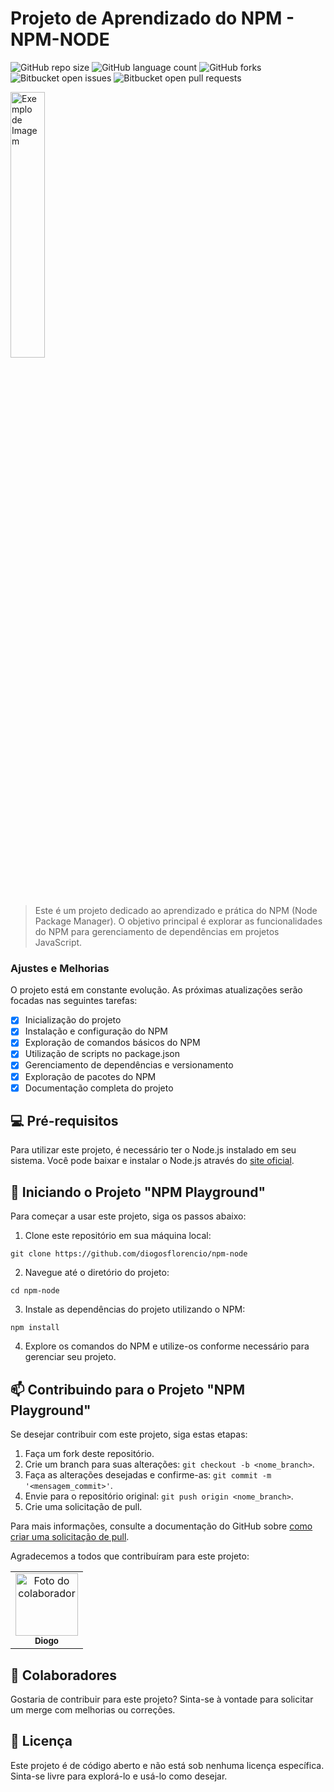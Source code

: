 # Projeto de Aprendizado do NPM - NPM-NODE

![GitHub repo size](https://img.shields.io/github/repo-size/diogosflorencio/npm-node?style=for-the-badge)
![GitHub language count](https://img.shields.io/github/languages/count/diogosflorencio/npm-node?style=for-the-badge)
![GitHub forks](https://img.shields.io/github/forks/diogosflorencio/npm-node?style=for-the-badge)
![Bitbucket open issues](https://img.shields.io/bitbucket/issues/diogosflorencio/npm-node?style=for-the-badge)
![Bitbucket open pull requests](https://img.shields.io/bitbucket/pr-raw/diogosflorencio/npm-node?style=for-the-badge)

<img src="" style="width:33%" alt="Exemplo de Imagem">

> Este é um projeto dedicado ao aprendizado e prática do NPM (Node Package Manager). O objetivo principal é explorar as funcionalidades do NPM para gerenciamento de dependências em projetos JavaScript.

### Ajustes e Melhorias

O projeto está em constante evolução. As próximas atualizações serão focadas nas seguintes tarefas:
- [x] Inicialização do projeto
- [x] Instalação e configuração do NPM
- [x] Exploração de comandos básicos do NPM
- [x] Utilização de scripts no package.json
- [x] Gerenciamento de dependências e versionamento
- [x] Exploração de pacotes do NPM
- [x] Documentação completa do projeto

## 💻 Pré-requisitos

Para utilizar este projeto, é necessário ter o Node.js instalado em seu sistema. Você pode baixar e instalar o Node.js através do [site oficial](https://nodejs.org/).

## 🚀 Iniciando o Projeto "NPM Playground"

Para começar a usar este projeto, siga os passos abaixo:

1. Clone este repositório em sua máquina local:

```
git clone https://github.com/diogosflorencio/npm-node
```

2. Navegue até o diretório do projeto:

```
cd npm-node
```

3. Instale as dependências do projeto utilizando o NPM:

```
npm install
```

4. Explore os comandos do NPM e utilize-os conforme necessário para gerenciar seu projeto.

## 📫 Contribuindo para o Projeto "NPM Playground"

Se desejar contribuir com este projeto, siga estas etapas:

1. Faça um fork deste repositório.
2. Crie um branch para suas alterações: `git checkout -b <nome_branch>`.
3. Faça as alterações desejadas e confirme-as: `git commit -m '<mensagem_commit>'`.
4. Envie para o repositório original: `git push origin <nome_branch>`.
5. Crie uma solicitação de pull.

Para mais informações, consulte a documentação do GitHub sobre [como criar uma solicitação de pull](https://docs.github.com/pt/github/collaborating-with-issues-and-pull-requests/creating-a-pull-request).

Agradecemos a todos que contribuíram para este projeto:

<table>
  <tr>
    <td align="center">
      <a href="https://github.com/diogosflorencio" title="diogo">
        <img src="https://avatars.githubusercontent.com/u/33941005?v=4" width="100px;" alt="Foto do colaborador"/><br>
        <sub>
          <b>Diogo</b>
        </sub>
      </a>
    </td>
  </tr>
</table>

## 🤝 Colaboradores

Gostaria de contribuir para este projeto? Sinta-se à vontade para solicitar um merge com melhorias ou correções.

## 📝 Licença

Este projeto é de código aberto e não está sob nenhuma licença específica. Sinta-se livre para explorá-lo e usá-lo como desejar.


